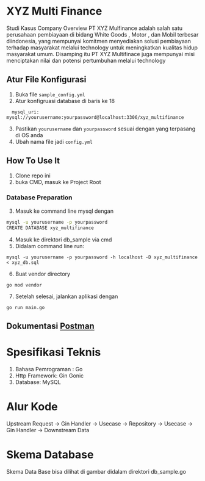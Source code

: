 # XYZ Multi Finance

Studi Kasus
Company Overview
PT XYZ Mulfinance adalah salah satu perusahaan pembiayaan di bidang White Goods ,
Motor , dan Mobil terbesar diindonesia, yang mempunyai komitmen menyediakan solusi
pembiayaan terhadap masyarakat melalui technology untuk meningkatkan kualitas hidup
masyarakat umum. Disamping itu PT XYZ Multifinace juga mempunyai misi menciptakan nilai
dan potensi pertumbuhan melalui technology

## Atur File Konfigurasi
1. Buka file `sample_config.yml`
2. Atur konfigruasi database di baris ke 18
```
  mysql_uri: mysql://yourusername:yourpassword@localhost:3306/xyz_multifinance
```
3. Pastikan `yourusername` dan `yourpassword` sesuai dengan yang terpasang di OS anda
4. Ubah nama file jadi `config.yml`


## How To Use It
1. Clone repo ini
2. buka CMD, masuk ke Project Root

### Database Preparation
3. Masuk ke command line mysql dengan
```bash
mysql -u yourusername -p yourpassword
CREATE DATABASE xyz_multifinance
```
4. Masuk ke direktori db_sample via cmd
5. Didalam command line run:
```
mysql -u yourusername -p yourpassword -h localhost -D xyz_multifinance < xyz_db.sql 
```
6. Buat vendor directory
```
go mod vendor
```
7. Setelah selesai, jalankan aplikasi dengan
```
go run main.go
```

## Dokumentasi [Postman](https://documenter.getpostman.com/view/1241567/2sAXqtcMbA)


# Spesifikasi Teknis
1. Bahasa Pemrograman : Go
2. Http Framework: Gin Gonic
3. Database: MySQL


# Alur Kode
 Upstream Request -> Gin Handler -> Usecase -> Repository -> Usecase -> Gin Handler -> Downstream Data

 
# Skema Database
Skema Data Base bisa dilihat di gambar didalam direktori db_sample.go